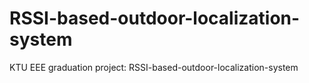 # RSSI-based-outdoor-localization-system
 KTU EEE graduation project: RSSI-based-outdoor-localization-system 
